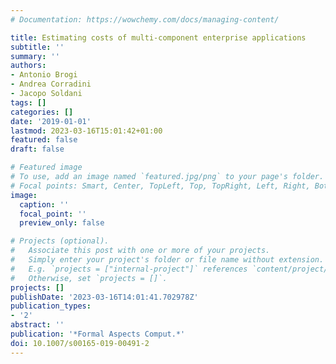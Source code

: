 ```yaml
---
# Documentation: https://wowchemy.com/docs/managing-content/

title: Estimating costs of multi-component enterprise applications
subtitle: ''
summary: ''
authors:
- Antonio Brogi
- Andrea Corradini
- Jacopo Soldani
tags: []
categories: []
date: '2019-01-01'
lastmod: 2023-03-16T15:01:42+01:00
featured: false
draft: false

# Featured image
# To use, add an image named `featured.jpg/png` to your page's folder.
# Focal points: Smart, Center, TopLeft, Top, TopRight, Left, Right, BottomLeft, Bottom, BottomRight.
image:
  caption: ''
  focal_point: ''
  preview_only: false

# Projects (optional).
#   Associate this post with one or more of your projects.
#   Simply enter your project's folder or file name without extension.
#   E.g. `projects = ["internal-project"]` references `content/project/deep-learning/index.md`.
#   Otherwise, set `projects = []`.
projects: []
publishDate: '2023-03-16T14:01:41.702978Z'
publication_types:
- '2'
abstract: ''
publication: '*Formal Aspects Comput.*'
doi: 10.1007/s00165-019-00491-2
---
```

